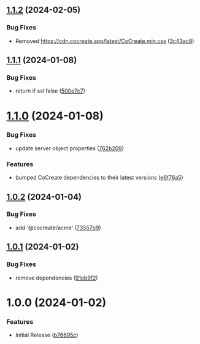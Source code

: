 ## [1.1.2](https://github.com/CoCreate-app/CoCreate-server/compare/v1.1.1...v1.1.2) (2024-02-05)


### Bug Fixes

* Removed https://cdn.cocreate.app/latest/CoCreate.min.css ([3c43ac8](https://github.com/CoCreate-app/CoCreate-server/commit/3c43ac8338775f6914cbe3511b79ac00154dde26))

## [1.1.1](https://github.com/CoCreate-app/CoCreate-server/compare/v1.1.0...v1.1.1) (2024-01-08)


### Bug Fixes

* return if ssl false ([500e7c7](https://github.com/CoCreate-app/CoCreate-server/commit/500e7c7898f3a3a5ecc676ca68cd105cc1f29a6f))

# [1.1.0](https://github.com/CoCreate-app/CoCreate-server/compare/v1.0.2...v1.1.0) (2024-01-08)


### Bug Fixes

* update server object properties ([762b209](https://github.com/CoCreate-app/CoCreate-server/commit/762b209ffbb22ebf9bb992d14f96eeeac2391bda))


### Features

* bumped CoCreate dependencies to their latest versions ([e6f76a5](https://github.com/CoCreate-app/CoCreate-server/commit/e6f76a57be9e4581c82fcf3e8e57768df35dfcd8))

## [1.0.2](https://github.com/CoCreate-app/CoCreate-server/compare/v1.0.1...v1.0.2) (2024-01-04)


### Bug Fixes

* add '@cocreate/acme' ([73557b9](https://github.com/CoCreate-app/CoCreate-server/commit/73557b97d0a8f47d5cbb2b0b6f66dc87b5aa7a29))

## [1.0.1](https://github.com/CoCreate-app/CoCreate-server/compare/v1.0.0...v1.0.1) (2024-01-02)


### Bug Fixes

* remove dependencies ([91eb9f2](https://github.com/CoCreate-app/CoCreate-server/commit/91eb9f2643b154590ea58a431930b137645fd8e3))

# 1.0.0 (2024-01-02)


### Features

* Initial Release ([b76695c](https://github.com/CoCreate-app/CoCreate-server/commit/b76695cc4c04692a415f7a920369111507ec52a7))
